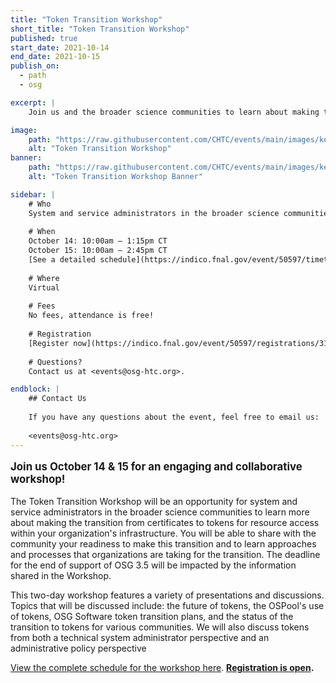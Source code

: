 ```yaml
---
title: "Token Transition Workshop"
short_title: "Token Transition Workshop"
published: true
start_date: 2021-10-14
end_date: 2021-10-15
publish_on:
  - path
  - osg

excerpt: |
    Join us and the broader science communities to learn about making the transition from certificates to tokens for resource access within your organization's infrastructure.

image:
    path: "https://raw.githubusercontent.com/CHTC/events/main/images/key-preview.png"
    alt: "Token Transition Workshop"
banner:
    path: "https://raw.githubusercontent.com/CHTC/events/main/images/key-banner.png"
    alt: "Token Transition Workshop Banner"

sidebar: |
    # Who
    System and service administrators in the broader science communities
    
    # When
    October 14: 10:00am – 1:15pm CT  
    October 15: 10:00am – 2:45pm CT  
    [See a detailed schedule](https://indico.fnal.gov/event/50597/timetable/#20211015)
    
    # Where
    Virtual
    
    # Fees
    No fees, attendance is free!
    
    # Registration
    [Register now](https://indico.fnal.gov/event/50597/registrations/3133/)
    
    # Questions?
    Contact us at <events@osg-htc.org>.

endblock: |
    ## Contact Us
    
    If you have any questions about the event, feel free to email us:
    
    <events@osg-htc.org>
---
```


<p style="font-size: larger; font-weight: bold;">Join us October 14 & 15 for an engaging and collaborative workshop!</p>

The Token Transition Workshop will be an opportunity for system and service administrators in the broader science communities to learn more about making the transition from certificates to tokens for resource access within your organization's infrastructure. You will be able to share with the community your readiness to make this transition and to learn approaches and processes that organizations are taking for the transition. The deadline for the end of support of OSG 3.5 will be impacted by the information shared in the Workshop.

This two-day workshop features a variety of presentations and discussions. Topics that will be discussed include: the future of tokens, the OSPool's use of tokens, OSG Software token transition plans, and the status of the transition to tokens for various communities. We will also discuss tokens from both a technical system administrator perspective and an administrative policy perspective

[View the complete schedule for the workshop here](https://indico.fnal.gov/event/50597/timetable/#20211014). **[Registration is open](https://indico.fnal.gov/event/50597/registrations/3133/).**
